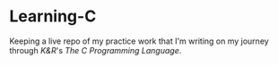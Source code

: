 # Learning-C

Keeping a live repo of my practice work that I'm writing on my journey through *K&R*'s *The C Programming Language*.
